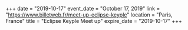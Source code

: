 +++
date = "2019-10-17"
event_date = "October 17, 2019"
link = "https://www.billetweb.fr/meet-up-eclipse-keyple"
location = "Paris, France"
title = "Eclipse Keyple Meet up"
expire_date = "2019-10-17"
+++